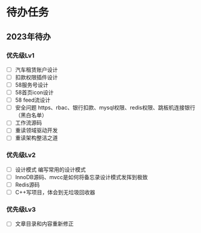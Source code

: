 # 待办任务

## 2023年待办

### 优先级Lv1

- [ ] 汽车租赁账户设计
- [ ] 扣款权限插件设计
- [ ] 58服务号设计
- [ ] 58首页icon设计
- [ ] 58 feed流设计
- [ ] 安全问题
  https、rbac、银行扣款、mysql权限、redis权限、跳板机连接银行（黑白名单）
- [ ] 工作流源码
- [ ] 重读领域驱动开发
- [ ] 重读架构整洁之道

### 优先级Lv2

- [ ] 设计模式
  编写常用的设计模式
- [ ] InnoDB源码、mvcc是如何将备忘录设计模式发挥到极致
- [ ] Redis源码
- [ ] C++写项目，体会到无垃圾回收器

### 优先级Lv3

- [ ] 文章目录和内容重新修正
